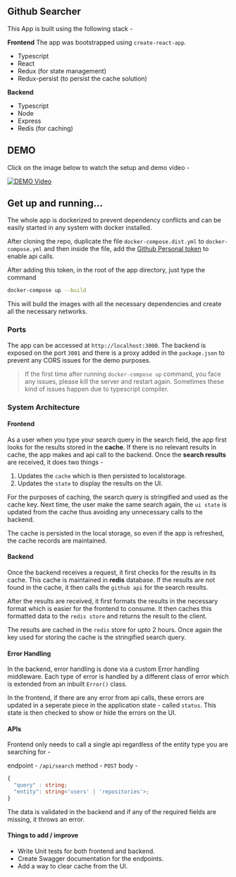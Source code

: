 ## Github Searcher

This App is built using the following stack -

**Frontend**
The app was bootstrapped using `create-react-app`.

- Typescript
- React
- Redux (for state management)
- Redux-persist (to persist the cache solution)

**Backend**

- Typescript
- Node
- Express
- Redis (for caching)

## DEMO

Click on the image below to watch the setup and demo video -

[![DEMO Video](https://img.youtube.com/vi/bGLvrmLQocE/0.jpg)](https://www.youtube.com/watch?v=bGLvrmLQocE)

## Get up and running...

The whole app is dockerized to prevent dependency conflicts and can be easily started in any system with docker installed.

After cloning the repo, duplicate the file `docker-compose.dist.yml` to `docker-compose.yml` and then inside the file, add the [Github Personal token](https://docs.github.com/en/github/authenticating-to-github/creating-a-personal-access-token) to enable api calls.

After adding this token, in the root of the app directory, just type the command

```sh
docker-compose up --build
```

This will build the images with all the necessary dependencies and create all the necessary networks.

### Ports

The app can be accessed at `http://localhost:3000`. The backend is exposed on the port `3001` and there is a proxy added in the `package.json` to prevent any CORS issues for the demo purposes.

> If the first time after running `docker-compose up` command, you face any issues, please kill the server and restart again. Sometimes these kind of issues happen due to typescript compiler.

### System Architecture

#### Frontend

As a user when you type your search query in the search field, the app first looks for the results stored in the **cache**. If there is no relevant results in cache, the app makes and api call to the backend. Once the **search results** are received, it does two things -

1. Updates the `cache` which is then persisted to localstorage.
2. Updates the `state` to display the results on the UI.

For the purposes of caching, the search query is stringified and used as the cache key. Next time, the user make the same search again, the `ui state` is updated from the cache thus avoiding any unnecessary calls to the backend.

The cache is persisted in the local storage, so even if the app is refreshed, the cache records are maintained.

#### Backend

Once the backend receives a request, it first checks for the results in its cache. This cache is maintained in **redis** database. If the results are not found in the cache, it then calls the `github api` for the search results.

After the results are received, it first formats the results in the necessary format which is easier for the frontend to consume. It then caches this formatted data to the `redis store` and returns the result to the client.

The results are cached in the `redis` store for upto 2 hours. Once again the key used for storing the cache is the stringified search query.

#### Error Handling

In the backend, error handling is done via a custom Error handling middleware. Each type of error is handled by a different class of error which is extended from an inbuilt `Error()` class.

In the frontend, if there are any error from api calls, these errors are updated in a seperate piece in the application state - called `status`. This state is then checked to show or hide the errors on the UI.

#### APIs

Frontend only needs to call a single api regardless of the entity type you are searching for -

endpoint - `/api/search`
method - `POST`
body -

```typescript
{
  "query" : string;
  "entity": string<'users' | 'repositories'>;
}
```

The data is validated in the backend and if any of the required fields are missing, it throws an error.

#### Things to add / improve

- Write Unit tests for both frontend and backend.
- Create Swagger documentation for the endpoints.
- Add a way to clear cache from the UI.
